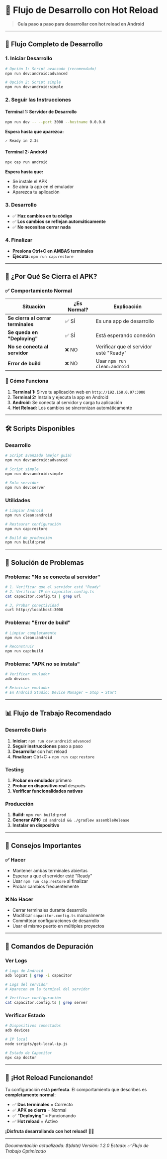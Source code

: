 # 🔄 Flujo de Desarrollo con Hot Reload

> **Guía paso a paso para desarrollar con hot reload en Android**

---

## 🚀 **Flujo Completo de Desarrollo**

### **1. Iniciar Desarrollo**
```bash
# Opción 1: Script avanzado (recomendado)
npm run dev:android:advanced

# Opción 2: Script simple
npm run dev:android:simple
```

### **2. Seguir las Instrucciones**

#### **Terminal 1: Servidor de Desarrollo**
```bash
npm run dev -- --port 3000 --hostname 0.0.0.0
```
**Espera hasta que aparezca:**
```
✓ Ready in 2.3s
```

#### **Terminal 2: Android**
```bash
npx cap run android
```
**Espera hasta que:**
- Se instale el APK
- Se abra la app en el emulador
- Aparezca tu aplicación

### **3. Desarrollo**
- ✅ **Haz cambios en tu código**
- ✅ **Los cambios se reflejan automáticamente**
- ✅ **No necesitas cerrar nada**

### **4. Finalizar**
- **Presiona Ctrl+C en AMBAS terminales**
- **Ejecuta:** `npm run cap:restore`

---

## 📱 **¿Por Qué Se Cierra el APK?**

### **✅ Comportamiento Normal**

| Situación | ¿Es Normal? | Explicación |
|-----------|-------------|-------------|
| **Se cierra al cerrar terminales** | ✅ SÍ | Es una app de desarrollo |
| **Se queda en "Deploying"** | ✅ SÍ | Está esperando conexión |
| **No se conecta al servidor** | ❌ NO | Verificar que el servidor esté "Ready" |
| **Error de build** | ❌ NO | Usar `npm run clean:android` |

### **🔄 Cómo Funciona**

1. **Terminal 1:** Sirve tu aplicación web en `http://192.168.0.97:3000`
2. **Terminal 2:** Instala y ejecuta la app en Android
3. **Android:** Se conecta al servidor y carga tu aplicación
4. **Hot Reload:** Los cambios se sincronizan automáticamente

---

## 🛠️ **Scripts Disponibles**

### **Desarrollo**
```bash
# Script avanzado (mejor guía)
npm run dev:android:advanced

# Script simple
npm run dev:android:simple

# Solo servidor
npm run dev:server
```

### **Utilidades**
```bash
# Limpiar Android
npm run clean:android

# Restaurar configuración
npm run cap:restore

# Build de producción
npm run build:prod
```

---

## 🐛 **Solución de Problemas**

### **Problema: "No se conecta al servidor"**
```bash
# 1. Verificar que el servidor esté "Ready"
# 2. Verificar IP en capacitor.config.ts
cat capacitor.config.ts | grep url

# 3. Probar conectividad
curl http://localhost:3000
```

### **Problema: "Error de build"**
```bash
# Limpiar completamente
npm run clean:android

# Reconstruir
npm run cap:build
```

### **Problema: "APK no se instala"**
```bash
# Verificar emulador
adb devices

# Reiniciar emulador
# En Android Studio: Device Manager → Stop → Start
```

---

## 📊 **Flujo de Trabajo Recomendado**

### **Desarrollo Diario**
1. **Iniciar:** `npm run dev:android:advanced`
2. **Seguir instrucciones** paso a paso
3. **Desarrollar** con hot reload
4. **Finalizar:** Ctrl+C + `npm run cap:restore`

### **Testing**
1. **Probar en emulador** primero
2. **Probar en dispositivo real** después
3. **Verificar funcionalidades nativas**

### **Producción**
1. **Build:** `npm run build:prod`
2. **Generar APK:** `cd android && ./gradlew assembleRelease`
3. **Instalar en dispositivo**

---

## 🎯 **Consejos Importantes**

### **✅ Hacer**
- Mantener ambas terminales abiertas
- Esperar a que el servidor esté "Ready"
- Usar `npm run cap:restore` al finalizar
- Probar cambios frecuentemente

### **❌ No Hacer**
- Cerrar terminales durante desarrollo
- Modificar `capacitor.config.ts` manualmente
- Committear configuraciones de desarrollo
- Usar el mismo puerto en múltiples proyectos

---

## 🔄 **Comandos de Depuración**

### **Ver Logs**
```bash
# Logs de Android
adb logcat | grep -i capacitor

# Logs del servidor
# Aparecen en la terminal del servidor

# Verificar configuración
cat capacitor.config.ts | grep server
```

### **Verificar Estado**
```bash
# Dispositivos conectados
adb devices

# IP local
node scripts/get-local-ip.js

# Estado de Capacitor
npx cap doctor
```

---

## 🎉 **¡Hot Reload Funcionando!**

Tu configuración está **perfecta**. El comportamiento que describes es **completamente normal**:

- ✅ **Dos terminales** = Correcto
- ✅ **APK se cierra** = Normal
- ✅ **"Deploying"** = Funcionando
- ✅ **Hot reload** = Activo

**¡Disfruta desarrollando con hot reload!** 🚀📱

---

*Documentación actualizada: $(date)
Versión: 1.2.0
Estado: ✅ Flujo de Trabajo Optimizado*
